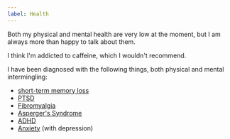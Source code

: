 ```yaml
---
label: Health
---
```


Both my physical and mental health are very low at the moment, but I am always more than happy to talk about them.

I think I'm addicted to caffeine, which I wouldn't recommend.

I have been diagnosed with the following things, both physical and mental intermingling:

- [short-term memory loss](https://www.nhs.uk/conditions/memory-loss-amnesia/)
- [PTSD](https://www.nhs.uk/conditions/post-traumatic-stress-disorder-ptsd "Post-traumatic Stress Disorder")
- [Fibromyalgia](https://www.nhs.uk/conditions/fibromyalgia)
- [Asperger's Syndrome](https://www.nhs.uk/conditions/autism)
- [ADHD](https://www.nhs.uk/conditions/attention-deficit-hyperactivity-disorder-adhd)
- [Anxiety](https://www.nhs.uk/conditions/generalised-anxiety-disorder) (with depression)